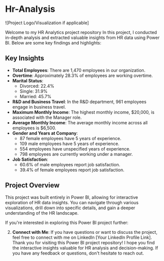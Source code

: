 # Hr-Analysis

![Project Logo/Visualization if applicable]

Welcome to my HR Analytics project repository  In this project, I conducted in-depth analysis and extracted valuable insights from HR data using Power BI. Below are some key findings and highlights:

## Key Insights

- **Total Employees**: There are 1,470 employees in our organization.
- **Overtime**: Approximately 28.3% of employees are working overtime.
- **Marital Status**:
  - Divorced: 22.4%
  - Single: 31.9%
  - Married: 45.7%
- **R&D and Business Travel**: In the R&D department, 961 employees engage in business travel.
- **Maximum Monthly Income**: The highest monthly income, $20,000, is associated with the Manager role.
- **Average Monthly Income**: The average monthly income across all employees is $6,500.
- **Gender and Years at Company**:
  - 87 female employees have 5 years of experience.
  - 109 male employees have 5 years of experience.
  - 554 employees have unspecified years of experience.
  - 798 employees are currently working under a manager.
- **Job Satisfaction**:
  - 60.6% of male employees report job satisfaction.
  - 39.4% of female employees report job satisfaction.

## Project Overview

This project was built entirely in Power BI, allowing for interactive exploration of HR data insights. You can navigate through various visualizations, drill down into specific details, and gain a deeper understanding of the HR landscape.

If you're interested in exploring this Power BI project further:

2. **Connect with Me**: If you have questions or want to discuss the project, feel free to connect with me on LinkedIn [Your LinkedIn Profile Link].
Thank you for visiting this Power BI project repository! I hope you find the interactive insights valuable for HR analysis and decision-making. If you have any feedback or questions, don't hesitate to reach out.

